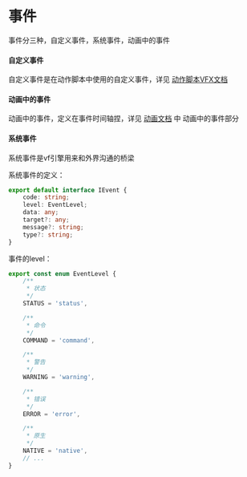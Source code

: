# 事件

事件分三种，自定义事件，系统事件，动画中的事件

#### 自定义事件

自定义事件是在动作脚本中使用的自定义事件，详见 [动作脚本VFX文档](action.md#add)

#### 动画中的事件

动画中的事件，定义在事件时间轴捏，详见 [动画文档](./animation.md) 中 动画中的事件部分


#### 系统事件

系统事件是vf引擎用来和外界沟通的桥梁

系统事件的定义：
``` typescript
export default interface IEvent {
    code: string;
    level: EventLevel;
    data: any;
    target?: any;
    message?: string;
    type?: string;
}
```
事件的level：
``` typescript
export const enum EventLevel {
    /**
     * 状态
     */
    STATUS = 'status',

    /**
     * 命令
     */
    COMMAND = 'command',

    /**
     * 警告
     */
    WARNING = 'warning',

    /**
     * 错误
     */
    ERROR = 'error',

    /**
     * 原生
     */
    NATIVE = 'native',
    // ...
}
```
